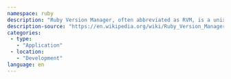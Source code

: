```yaml
---
namespace: ruby
description: "Ruby Version Manager, often abbreviated as RVM, is a unix-like software platform designed to manage multiple installations of Ruby on the same device. The entire ruby environment including the Ruby interpreter, installed RubyGems, and documentation is partitioned. A developer can then switch between the different versions to work on several projects with different version requirements."
description-source: "https://en.wikipedia.org/wiki/Ruby_Version_Manager"
categories:
 - type:
   - "Application"
 - location:
   - "Development"
language: en
---
```


<!-- TODO: Create rvm install docs -->
